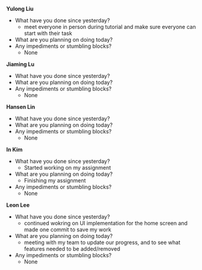**Yulong Liu**

- What have you done since yesterday?
  - meet everyone in person during tutorial and make sure everyone can start with their task
- What are you planning on doing today?
- Any impediments or stumbling blocks?
  - None

**Jiaming Lu**

- What have you done since yesterday?
- What are you planning on doing today?
- Any impediments or stumbling blocks?
  - None

**Hansen Lin**

- What have you done since yesterday?
- What are you planning on doing today?
- Any impediments or stumbling blocks?
  - None

**In Kim**
- What have you done since yesterday?
  - Started working on my assignment
- What are you planning on doing today?
  - Finishing my assignment
- Any impediments or stumbling blocks?
  - None

**Leon Lee**
- What have you done since yesterday?
  - continued wokring on UI implementation for the home screen and made one commit to save my work
- What are you planning on doing today?
  - meeting with my team to update our progress, and to see what features needed to be added/removed
- Any impediments or stumbling blocks?
  - None
